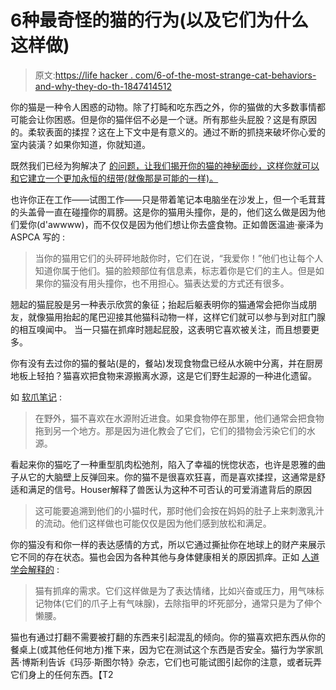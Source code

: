 # 6种最奇怪的猫的行为(以及它们为什么这样做)

> 原文:[https://life hacker . com/6-of-the-most-strange-cat-behaviors-and-why-they-do-th-1847414512](https://lifehacker.com/6-of-the-most-bizarre-cat-behaviors-and-why-they-do-th-1847414512)

你的猫是一种令人困惑的动物。除了打盹和吃东西之外，你的猫做的大多数事情都可能会让你困惑。但是你的猫伴侣不必是一个谜。所有那些头屁股？这是有原因的。柔软表面的揉捏？这在上下文中是有意义的。通过不断的抓挠来破坏你心爱的室内装潢？如果你知道，你就知道。

既然我们已经为狗解决了 [的问题，让我们揭开你的猫的神秘面纱，这样你就可以和它建立一个更加永恒的纽带(就像那是可能的一样)。](https://lifehacker.com/6-of-the-weirdest-dog-behaviors-and-why-they-do-it-1847393786)

也许你正在工作——试图工作——只是带着笔记本电脑坐在沙发上，但一个毛茸茸的头盖骨一直在碰撞你的肩膀。这是你的猫用头撞你，是的，他们这么做是因为他们爱你(d'awwww)，而不仅仅是因为他们想让你去盛食物。正如兽医温迪·豪泽为ASPCA 写的 :

> 当你的猫用它们的头砰砰地敲你时，它们在说，“我爱你！”他们也让每个人知道你属于他们。猫的脸颊部位有信息素，标志着你是它们的主人。但是如果你的猫没有用头撞你，也不用担心。猫表达爱的方式还有很多。

翘起的猫屁股是另一种表示欣赏的象征；抬起后躯表明你的猫通常会把你当成朋友，就像猫用抬起的尾巴迎接其他猫科动物一样，这样它们就可以参与到对肛门腺的相互嗅闻中。 当一只猫在抓痒时翘起屁股，这表明它喜欢被关注，而且想要更多。

你有没有去过你的猫的餐站(是的，餐站)发现食物盘已经从水碗中分离，并在厨房地板上轻拍？猫喜欢把食物来源搬离水源，这是它们野生起源的一种进化遗留。

如 [软爪笔记](https://www.softpaws.com/why-does-my-cat-play-in-the-food-and-water-bowls/) :

> 在野外，猫不喜欢在水源附近进食。如果食物停在那里，他们通常会把食物拖到另一个地方。那是因为进化教会了它们，它们的猎物会污染它们的水源。

看起来你的猫吃了一种重型肌肉松弛剂，陷入了幸福的恍惚状态，也许是恩雅的曲子从它的大脑壁上反弹回来。你的猫不是很喜欢狂喜，而是喜欢揉捏，这通常是舒适和满足的信号。Houser解释了兽医认为这种不可否认的可爱消遣背后的原因

> 这可能要追溯到他们的小猫时代，那时他们会按在妈妈的肚子上来刺激乳汁的流动。他们这样做也可能仅仅是因为他们感到放松和满足。

你的猫没有和你一样的表达感情的方式，所以它通过撕扯你在地球上的财产来展示它不同的存在状态。猫也会因为各种其他与身体健康相关的原因抓痒。正如 [人道学会解释的](https://www.humanesociety.org/resources/cats-destructive-scratching) :

> 猫有抓痒的需求。它们这样做是为了表达情绪，比如兴奋或压力，用气味标记物体(它们的爪子上有气味腺)，去除指甲的坏死部分，通常只是为了伸个懒腰。

猫也有通过打翻不需要被打翻的东西来引起混乱的倾向。你的猫喜欢把东西从你的餐桌上(或其他任何地方)推下来，因为它在测试这个东西是否安全。猫行为学家凯茜·博斯利告诉《玛莎·斯图尔特》杂志，它们也可能试图引起你的注意，或者玩弄它们身上的任何东西。【T2